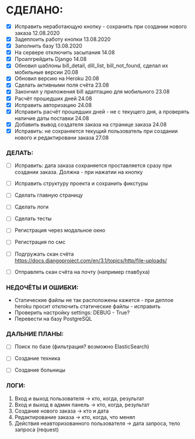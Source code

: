 СДЕЛАНО:
===
- [x] Исправить неработающую кнопку - сохранить при создании нового заказа 12.08.2020
- [x] Задеплоить работу кнопки 13.08.2020
- [x] Заполнить базу 13.08.2020
- [x] На сервере отключить засыпания 14.08
- [x] Проапгрейдить Django 14.08
- [x] Обновил шаблоны bill_detail, dill_list, bill_not_found, сделал их мобильные версии 20.08
- [x] Обновил версию на Heroku 20.08
- [x] Сделать активными поля счёта 23.08
- [x] Закончил у приложения bill адаптацию для мобильного 23.08
- [x] Расчёт прошедших дней 24.08
- [x] Исправить авторизацию 24.08
- [x] Исправить расчёт прошедших дней - не с текущего дня, а проверять наличие даты поставки 24.08
- [x] Добавить вывод создателя заказа на странице заказа 24.08
- [x] Исправить: не сохраняется текущий пользователь при создании нового и редактировани заказа 27.08

### ДЕЛАТЬ:

- [ ] Исправить: дата заказа сохраняется проставляется сразу при создании заказа. Должна - при нажатии на кнопку
- [ ] Исправить структуру проекта и сохранить фикстуры
- [ ] Сделать главную страницу
- [ ] Сделать логи
- [ ] Сделать тесты
- [ ] Регистрация через модальное окно
- [ ] Регистрация по смс
- [ ] Подгружать скан счёта  https://docs.djangoproject.com/en/3.1/topics/http/file-uploads/
- [ ] Отправлять скан счёта на почту (например главбуха)



### НЕДОЧЁТЫ И ОШИБКИ:

* Статические файлы не так расположены кажется - при деплое heroku просит отключить статические файлы - исправить
* Проверить настройку settings: DEBUG - True?
* Перевести на базу PostgreSQL


### ДАЛЬНИЕ ПЛАНЫ:

- [ ] Поиск по базе (фильтрация? возможно ElasticSearch)
- [ ] Создание техника
- [ ] Создание больницы


### ЛОГИ:
1. Вход и выход пользователя -> кто, когда, результат
2. Вход и выход в админ панель -> кто, когда, результат
3. Создание нового заказа -> кто и дата
4. Редактирование заказа -> кто, когда, что менял
5. Действия неавторизованного пользователя -> дата запроса, тело запроса (request)



